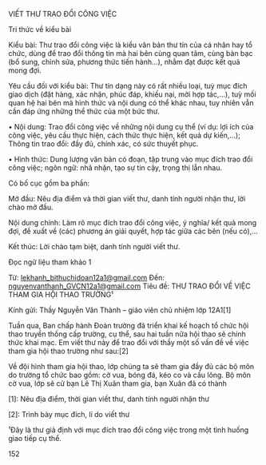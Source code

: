 VIẾT THƯ TRAO ĐỔI CÔNG VIỆC

Tri thức về kiểu bài

Kiểu bài: Thư trao đổi công việc là kiểu văn bản thư tín của cá nhân hay tổ chức, dùng để trao đổi thông tin mà hai bên cùng quan tâm, cùng bàn bạc (bổ sung, chỉnh sửa, phương thức tiến hành...), nhằm đạt được kết quả mong đợi.

Yêu cầu đối với kiểu bài: Thư tín dạng này có rất nhiều loại, tuỳ mục đích giao dịch (đặt hàng, xác nhận, phúc đáp, khiếu nại, mời hợp tác,...), tuỳ mối quan hệ hai bên mà hình thức và nội dung có thể khác nhau, tuy nhiên vẫn cần đáp ứng những thể thức của một bức thư.

• Nội dung: Trao đổi công việc về những nội dung cụ thể (ví dụ: lợi ích của công việc, yêu cầu thực hiện, cách thức thực hiện, kết quả dự kiến,...); Thông tin trao đổi: đầy đủ, chính xác, có sức thuyết phục.

• Hình thức: Dung lượng văn bản có đoạn, tập trung vào mục đích trao đổi công việc; ngôn ngữ: nhã nhặn, tạo sự tin cậy, trọng thị lẫn nhau.

Có bố cục gồm ba phần:

Mở đầu: Nêu địa điểm và thời gian viết thư, danh tính người nhận thư, lời chào mở đầu.

Nội dung chính: Làm rõ mục đích trao đổi công việc, ý nghĩa/ kết quả mong đợi, đề xuất về (các) phương án giải quyết, hợp tác giữa các bên (nếu có),...

Kết thúc: Lời chào tạm biệt, danh tính người viết thư.

Đọc ngữ liệu tham khảo 1

Từ: lekhanh_bithuchidoan12a1@gmail.com
Đến: nguyenvanthanh_GVCN12a1@gmail.com
Tiêu đề: THƯ TRAO ĐỔI VỀ VIỆC THAM GIA HỘI THAO TRƯỜNG¹

Kính gửi: Thầy Nguyễn Văn Thành – giáo viên chủ nhiệm lớp 12A1[1]

Tuần qua, Ban chấp hành Đoàn trường đã triển khai kế hoạch tổ chức hội thao truyền thống cấp trường, cụ thể, sau hai tuần nữa hội thao sẽ chính thức khai mạc. Em viết thư này để trao đổi với thầy một số vấn đề về việc tham gia hội thao trường như sau:[2]

Về đội hình tham gia hội thao, lớp chúng ta sẽ tham gia đầy đủ các bộ môn do trường tổ chức bao gồm: cờ vua, bóng đá, kéo co và cầu lông. Bộ môn cờ vua, lớp sẽ cử bạn Lê Thị Xuân tham gia, bạn Xuân đã có thành

[1]: Nêu địa điểm, thời gian viết thư, danh tính người nhận thư

[2]: Trình bày mục đích, lí do viết thư

¹Đây là thư giả định với mục đích trao đổi công việc trong một tình huống giao tiếp cụ thể.

152
